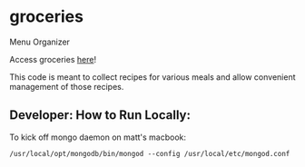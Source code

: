 # groceries
Menu Organizer

Access groceries [here](http://learnnation.org:8243)!

This code is meant to collect recipes for various meals and allow convenient management of those recipes.

## Developer: How to Run Locally:

To kick off mongo daemon on matt's macbook:

    /usr/local/opt/mongodb/bin/mongod --config /usr/local/etc/mongod.conf

